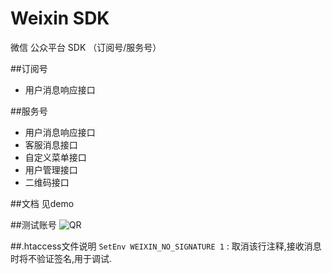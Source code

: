 Weixin SDK
======
微信 公众平台 SDK （订阅号/服务号）


##订阅号
* 用户消息响应接口


##服务号
* 用户消息响应接口
* 客服消息接口
* 自定义菜单接口
* 用户管理接口
* 二维码接口


##文档
见demo

##测试账号
![QR](http://mmbiz.qpic.cn/mmbiz/7YOXna1VLtwmgqEf41BuBUmTJHmnAuMotiatfAtvcR4FfvIYuwDkKedefkWicTEdsERmJXuuAHu8qNmdb9HB31mw/0)

##.htaccess文件说明
`SetEnv WEIXIN_NO_SIGNATURE 1` : 取消该行注释,接收消息时将不验证签名,用于调试.